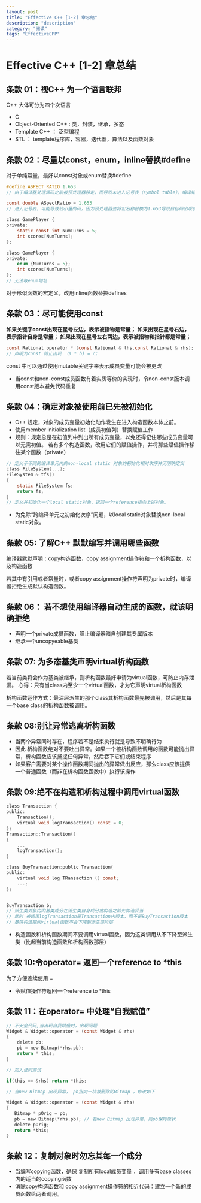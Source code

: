```yaml
---
layout: post
title: "Effective C++ [1-2] 章总结"
description: "description"
category: "阅读"
tags: "EffectiveCPP"
---
```

 
# Effective C++ [1-2] 章总结

## 条款 01：视C++ 为一个语言联邦
C++ 大体可分为四个次语言

* C 
* Object-Oriented C++ : 类，封装，继承，多态
* Template C++ ： 泛型编程
* STL ： template程序库，容器，迭代器，算法以及函数对象

## 条款 02：尽量以const，enum，inline替换#define

对于单纯常量，最好以const对象或enum替换#define

```C
#define ASPECT_RATIO 1.653
// 由于编译器处理源码之前被预处理器移走，而导致未进入记号表（symbol table），编译错误时可能会直接提1.653 导致难以寻找

const double ASpectRatio = 1.653 
// 进入记号表，可能导致较小量的码，因为预处理器会将宏名称替换为1.653导致目标码出现多份1.653
 
class GamePlayer {
private: 
	static const int NumTurns = 5;
	int scores[NumTurns];	
};

class GamePlayer {
private:
    enum {NumTurns = 5};
    int scores[NumTurns];
};
// 无法取enum地址
```

对于形似函数的宏定义，改用inline函数替换defines

## 条款 03：尽可能使用const

**如果关键字const出现在星号左边，表示被指物是常量；**
**如果出现在星号右边，表示指针自身是常量；**
**如果出现在星号左右两边，表示被指物和指针都是常量；**

```C
const Rational operator * (const Rational & lhs,const Rational & rhs);
// 声明为const 防止出现 （a * b) = c;
```

const 中可以通过使用mutable关键字来表示成员变量可能会被更改

* 当const和non-const成员函数有着实质等价的实现时，令non-const版本调用const版本避免代码重复

## 条款 04：确定对象被使用前已先被初始化

* C++ 规定，对象的成员变量初始化动作发生在进入构造函数本体之前。
* 使用member initialization list（成员初值列）替换赋值工作
* 规则：规定总是在初值列中列出所有成员变量，以免还得记住哪些成员变量可以无需初值。
若有多个构造函数，改用它们的赋值操作，并将那些赋值操作移往某个函数（private）

```C
// 定义于不同的编译单元内的non-local static 对象的初始化相对次序并无明确定义
class FileSystem{...};
FileSystem & tfs()
{
    static FileSystem fs;
    return fs;
}
// 定义并初始化一个local static对象，返回一个reference指向上述对象。
```
* 为免除“跨编译单元之初始化次序”问题，以local static对象替换non-local static对象。

## 条款 05: 了解C++ 默默编写并调用哪些函数
编译器默默声明：copy构造函数，copy assignment操作符和一个析构函数，以及构造函数

若其中有引用或者常量时，或者copy assignment操作符声明为private时，编译器拒绝生成默认构造函数。

## 条款 06： 若不想使用编译器自动生成的函数，就该明确拒绝
* 声明一个private成员函数，阻止编译器暗自创建其专属版本
* 继承一个uncopyeable基类

## 条款 07: 为多态基类声明virtual析构函数
若当前类将会作为基类被继承，则析构函数最好申请为virtual函数，可防止内存泄漏。
心得：只有当class内至少一个virtual函数，才为它声明virtual析构函数

析构函数运作方式：最深层派生的那个class其析构函数最先被调用，然后是其每一个base class的析构函数被调用。

## 条款 08:别让异常逃离析构函数

* 当两个异常同时存在，程序若不是结束执行就是导致不明确行为
* 因此 析构函数绝对不要吐出异常。如果一个被析构函数调用的函数可能抛出异常，析构函数应该捕捉任何异常，然后吞下它们或结束程序
* 如果客户需要对某个操作函数期间抛出的异常做出反应，那么class应该提供一个普通函数（而非在析构函数函数中）执行该操作

## 条款 09:绝不在构造和析构过程中调用virtual函数

```C
class Transaction {
public:
    Transaction();
    virtual void logTransaction() const = 0;
};
Transaction::Transaction()
{
    ...
    logTransaction();
}

class BuyTransaction:public Transaction{
public:
    virtual void log TRansaction () const;
    ...;
};


BuyTransaction b;
// 派生类对象内的基类成分在派生类自身成分被构造之前先构造妥当
// 此时 被调用logTransaction是Transaction内版本，而不是BuyTransaction版本
// 基类构造期间virtual函数不会下降到派生类阶层
```
* 构造函数和析构函数期间不要调用virtual函数，因为这类调用从不下降至派生类（比起当前构造函数和析构函数那层）

## 条款 10:令operator= 返回一个reference to *this

为了方便连续使用 = 
* 令赋值操作符返回一个reference to *this

## 条款 11：在operator= 中处理“自我赋值”

```C
// 不安全代码,当出现自我赋值时，出现问题
Widget & Widget::operator = (const Widget & rhs)
{
    delete pb;
    pb = new Bitmap(*rhs.pb);
    return * this;
}

// 加入证同测试

if(this == &rhs) return *this;

// 当new Bitmap 出现异常， pb指向一块被删除的Bitmap ，修改如下

Widget & Widget::operator = (const Widget & rhs)
{
   Bitmap * pOrig = pb;
   pb = new Bitmap(*rhs.pb); // 若new Bitmap 出现异常，则pb保持原状
   delete pOrig;
   return *this;
}
```

## 条款 12：复制对象时勿忘其每一个成分
* 当编写copying函数，确保 复制所有local成员变量 ，调用多有base classes 内的适当的copying函数
* 消除copy构造函数和 copy assignment操作符的相近代码：建立一个新的成员函数给两者调用。
 

